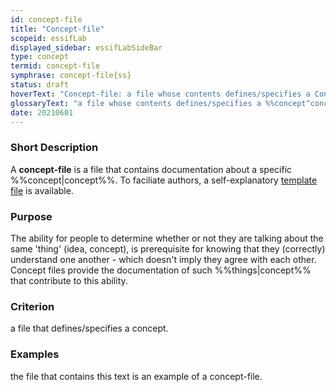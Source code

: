 ```yaml
---
id: concept-file
title: "Concept-file"
scopeid: essifLab
displayed_sidebar: essifLabSideBar
type: concept
termid: concept-file
symphrase: concept-file{ss}
status: draft
hoverText: "Concept-file: a file whose contents defines/specifies a Concept."
glossaryText: "a file whose contents defines/specifies a %%concept^concept%%."
date: 20210601
---
```


### Short Description
A **concept-file** is a file that contains documentation about a specific %%concept|concept%%. To faciliate authors, a self-explanatory [template file](/tev1/concept-file.md) is available.

### Purpose
The ability for people to determine whether or not they are talking about the same 'thing' (idea, concept), is prerequisite for knowing that they (correctly) understand one another - which doesn't imply they agree with each other. Concept files provide the documentation of such %%things|concept%% that contribute to this ability.

### Criterion
a file that defines/specifies a concept.

### Examples
the file that contains this text is an example of a concept-file.

